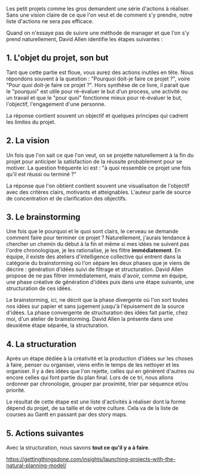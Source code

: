 
Les petit projets comme les gros demandent une série d'actions à réaliser.
Sans une vision claire de ce que l'on veut et de comment s'y prendre, notre liste d'actions ne sera pas efficace.

Quand on n'essaye pas de suivre une méthode de manager et que l'on s'y prend naturellement, David Allen identifie les étapes suivantes :

## 1. L'objet du projet, son but

Tant que cette partie est floue, vous aurez des actions inutiles en tête.
Nous répondons souvent à la question : "Pourquoi doit-je faire ce projet ?", voire "Pour quoi doit-je faire ce projet ?". Hors synthèse de ce livre, il parait que le "pourquoi" est utile pour ré-évaluer le but d'un process, une activité ou un travail et que le "pour quoi" fonctionne mieux pour ré-évaluer le but, l'objectif, l'engagement d'une personne.

La réponse contient souvent un objectif et quelques principes qui cadrent les limites du projet.

## 2. La vision

Un fois que l'on sait ce que l'on veut, on se projette naturellement à la fin du projet pour anticiper la satisfaction de la réussite probablement pour se motiver.
La question fréquente ici est : "à quoi ressemble ce projet une fois qu'il est réussi ou terminé ?"

La réponse que l'on obtient contient souvent une visualisation de l'objectif avec des critères clairs, motivants et atteignables.
L'auteur parle de source de concentration et de clarification des objectifs.

## 3. Le brainstorming

Une fois que le pourquoi et le quoi sont clairs, le cerveau se demande comment faire pour terminer ce projet ?
Naturellement, j'aurais tendance à chercher un chemin du début à la fin et même si mes idées ne suivent pas l'ordre chronologique, je les rationalise, je les filtre __immédiatement__.
En équipe, il existe des ateliers d'intelligence collective qui entrent dans la catégorie du brainstorming où l'on sépare les deux phases que je viens de décrire : génération d'idées suivi de filtrage et structuration.
David Allen propose de ne pas filtrer immédiatement, mais d'avoir, comme en équipe, une phase créative de génération d'idées puis dans une étape suivante, une structuration de ces idées.

Le brainstorming, ici, ne décrit que la phase divergente où l'on sort toutes nos idées sur papier et sans jugement jusqu'à l'épuisement de la source d'idées.
La phase convergente de structuration des idées fait partie, chez moi, d'un atelier de brainstorming. 
David Allen la présente dans une deuxième étape séparée, la structuration.

## 4. La structuration

Après un étape dédiée à la créativité et la production d'idées sur les choses à faire, penser ou organiser, viens enfin le temps de les nettoyer et les organiser.
Il y a des idées que l'on rejette, celles qui en génèrent d'autres ou encore celles qui font partie du plan final.
Lors de ce tri, nous allons ordonner par chronologie, grouper par proximité, trier par séquence et/ou priorité.

Le résultat de cette étape est une liste d'activités à réaliser dont la forme dépend du projet, de sa taille et de votre culture.
Cela va de la liste de courses au Gantt en passant par des story maps.

## 5. Actions suivantes

Avec la structuration, nous savons **tout ce qu'il y a à faire**.


https://gettingthingsdone.com/insights/launching-projects-with-the-natural-planning-model/
